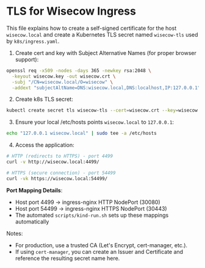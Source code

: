 # TLS for Wisecow Ingress

This file explains how to create a self-signed certificate for the host `wisecow.local` and create a Kubernetes TLS secret named `wisecow-tls` used by `k8s/ingress.yaml`.

1. Create cert and key with Subject Alternative Names (for proper browser support):

```bash
openssl req -x509 -nodes -days 365 -newkey rsa:2048 \
  -keyout wisecow.key -out wisecow.crt \
  -subj "/CN=wisecow.local/O=wisecow" \
  -addext "subjectAltName=DNS:wisecow.local,DNS:localhost,IP:127.0.0.1"
```

2. Create k8s TLS secret:

```bash
kubectl create secret tls wisecow-tls --cert=wisecow.crt --key=wisecow.key -n default
```

3. Ensure your local /etc/hosts points `wisecow.local` to `127.0.0.1`:

```bash
echo "127.0.0.1 wisecow.local" | sudo tee -a /etc/hosts
```

4. Access the application:

```bash
# HTTP (redirects to HTTPS) - port 4499
curl -v http://wisecow.local:4499/

# HTTPS (secure connection) - port 54499  
curl -vk https://wisecow.local:54499/
```

**Port Mapping Details**:
- Host port 4499 → ingress-nginx HTTP NodePort (30080)
- Host port 54499 → ingress-nginx HTTPS NodePort (30443)
- The automated `scripts/kind-run.sh` sets up these mappings automatically

Notes:
- For production, use a trusted CA (Let's Encrypt, cert-manager, etc.).
- If using `cert-manager`, you can create an Issuer and Certificate and reference the resulting secret name here.
